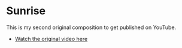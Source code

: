 # Sunrise

This is my second original composition to get published on YouTube.

* [Watch the original video here](https://youtu.be/LvpaL9q8JDQ)
